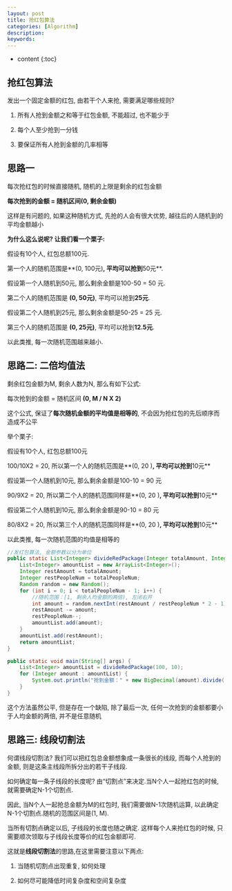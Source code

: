 ```yaml
---
layout: post
title: 抢红包算法
categories: [Algorithm]
description: 
keywords: 
---
```


* content
{:toc}


## 抢红包算法

发出一个固定金额的红包, 由若干个人来抢, 需要满足哪些规则? 

1. 所有人抢到金额之和等于红包金额, 不能超过, 也不能少于

2. 每个人至少抢到一分钱

3. 要保证所有人抢到金额的几率相等



## 思路一

每次抢红包的时候直接随机, 随机的上限是剩余的红包金额

**每次抢到的金额 = 随机区间(0, 剩余金额)**

这样是有问题的, 如果这种随机方式, 先抢的人会有很大优势, 越往后的人随机到的平均金额越小

**为什么这么说呢? 让我们看一个栗子:**

假设有10个人, 红包总额100元.

第一个人的随机范围是**(0, 100元)**, 平均可以抢到**50元**.

假设第一个人随机到50元, 那么剩余金额是100-50 = 50 元.

第二个人的随机范围是 **(0,  50元)**, 平均可以抢到**25元**.

假设第二个人随机到25元, 那么剩余金额是50-25 = 25 元.

第三个人的随机范围是 **(0,  25元)**, 平均可以抢到**12.5元**.

以此类推, 每一次随机范围越来越小.



## 思路二: 二倍均值法

剩余红包金额为M, 剩余人数为N, 那么有如下公式:

每次抢到的金额 = 随机区间 **(0,  M / N X 2)**

这个公式, 保证了**每次随机金额的平均值是相等的**, 不会因为抢红包的先后顺序而造成不公平

举个栗子:

假设有10个人, 红包总额100元

100/10X2 = 20, 所以第一个人的随机范围是**(0, 20 )**, 平均可以抢到**10元**

假设第一个人随机到10元, 那么剩余金额是100-10 = 90 元

90/9X2 = 20, 所以第二个人的随机范围同样是**(0, 20 )**, 平均可以抢到**10元**

假设第二个人随机到10元, 那么剩余金额是90-10 = 80 元

80/8X2 = 20, 所以第三个人的随机范围同样是**(0, 20 )**, 平均可以抢到**10元**

以此类推, 每一次随机范围的均值是相等的

```java
//发红包算法, 金额参数以分为单位
public static List<Integer> divideRedPackage(Integer totalAmount, Integer totalPeopleNum) {
    List<Integer> amountList = new ArrayList<Integer>();
    Integer restAmount = totalAmount;
    Integer restPeopleNum = totalPeopleNum;
    Random random = new Random();
    for (int i = 0; i < totalPeopleNum - 1; i++) {
        //随机范围：[1, 剩余人均金额的两倍), 左闭右开
        int amount = random.nextInt(restAmount / restPeopleNum * 2 - 1) + 1;
        restAmount -= amount;
        restPeopleNum--;
        amountList.add(amount);
    }
    amountList.add(restAmount);
    return amountList;
}

public static void main(String[] args) {
    List<Integer> amountList = divideRedPackage(100, 10);
    for (Integer amount : amountList) {
        System.out.println("抢到金额：" + new BigDecimal(amount).divide(new BigDecimal(100)));
    }
}
```

这个方法虽然公平, 但是存在一个缺陷, 除了最后一次, 任何一次抢到的金额都要小于人均金额的两倍, 并不是任意随机



## 思路三: 线段切割法

何谓线段切割法? 我们可以把红包总金额想象成一条很长的线段, 而每个人抢到的金额, 则是这条主线段所拆分出的若干子线段.

如何确定每一条子线段的长度呢? 由“切割点”来决定.当N个人一起抢红包的时候, 就需要确定N-1个切割点.

因此, 当N个人一起抢总金额为M的红包时, 我们需要做N-1次随机运算, 以此确定N-1个切割点.随机的范围区间是(1,  M).

当所有切割点确定以后, 子线段的长度也随之确定. 这样每个人来抢红包的时候, 只需要顺次领取与子线段长度等价的红包金额即可.

这就是**线段切割法**的思路,在这里需要注意以下两点:

1. 当随机切割点出现重复, 如何处理

2. 如何尽可能降低时间复杂度和空间复杂度